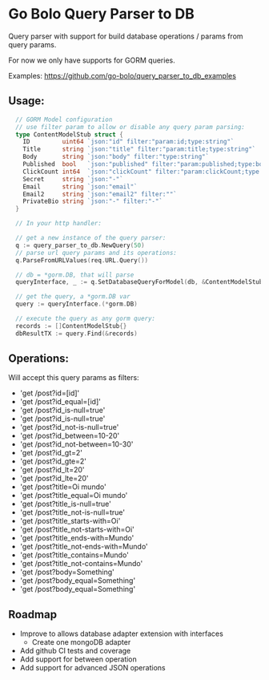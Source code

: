 # Go Bolo Query Parser to DB

Query parser with support for build database operations / params from query params.

For now we only have supports for GORM queries.

Examples: https://github.com/go-bolo/query_parser_to_db_examples

## Usage:

```go
  // GORM Model configuration
  // use filter param to allow or disable any query param parsing:
  type ContentModelStub struct {
    ID         uint64 `json:"id" filter:"param:id;type:string"`
    Title      string `json:"title" filter:"param:title;type:string"`
    Body       string `json:"body" filter:"type:string"`
    Published  bool   `json:"published" filter:"param:published;type:bool"`
    ClickCount int64  `json:"clickCount" filter:"param:clickCount;type:number"`
    Secret     string `json:"-"`
    Email      string `json:"email"`
    Email2     string `json:"email2" filter:""`
    PrivateBio string `json:"-" filter:"-"`
  }

  // In your http handler:

  // get a new instance of the query parser:
  q := query_parser_to_db.NewQuery(50)
  // parse url query params and its operations:
  q.ParseFromURLValues(req.URL.Query())

  // db = *gorm.DB, that will parse
  queryInterface, _ := q.SetDatabaseQueryForModel(db, &ContentModelStub{})

  // get the query, a *gorm.DB var
  query := queryInterface.(*gorm.DB)

  // execute the query as any gorm query:
  records := []ContentModelStub{}
  dbResultTX := query.Find(&records)
```

## Operations:

Will accept this query params as filters:

- 'get /post?id=[id]'
- 'get /post?id_equal=[id]'
- 'get /post?id_is-null=true'
- 'get /post?id_is-null=true'
- 'get /post?id_not-is-null=true'
- 'get /post?id_between=10-20'
- 'get /post?id_not-between=10-30'
- 'get /post?id_gt=2'
- 'get /post?id_gte=2'
- 'get /post?id_lt=20'
- 'get /post?id_lte=20'
- 'get /post?title=Oi mundo'
- 'get /post?title_equal=Oi mundo'
- 'get /post?title_is-null=true'
- 'get /post?title_not-is-null=true'
- 'get /post?title_starts-with=Oi'
- 'get /post?title_not-starts-with=Oi'
- 'get /post?title_ends-with=Mundo'
- 'get /post?title_not-ends-with=Mundo'
- 'get /post?title_contains=Mundo'
- 'get /post?title_not-contains=Mundo'
- 'get /post?body=Something'
- 'get /post?body_equal=Something'
- 'get /post?body_equal=Something'

## Roadmap

- Improve to allows database adapter extension with interfaces
  - Create one mongoDB adapter
- Add github CI tests and coverage
- Add support for between operation
- Add support for advanced JSON operations


